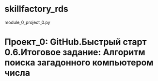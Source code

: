 # skillfactory_rds
module_0_project_0.py 
# Проект_0: GitHub.Быстрый старт  0.6.Итоговое задание: Алгоритм поиска загадонного компьютером числа